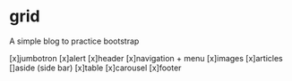 # grid

A simple blog to practice bootstrap

[x]jumbotron
[x]alert
[x]header
[x]navigation + menu
[x]images
[x]articles
[]aside (side bar)
[x]table
[x]carousel
[x]footer
